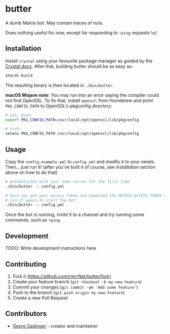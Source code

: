 # butter

A dumb Matrix bot.  May contain traces of nuts.

Does nothing useful for now, except for responding to `!ping` requests \\o/

## Installation

Install `crystal` using your favourite package manager as guided by the [Crystal
docs][crystal_install].  After that, building butter should be as easy as:

```sh
shards build
```

The resulting binary is then located in `./bin/butter`.

**macOS Mojave note**: You may run into an error saying the compiler could not
find OpenSSL.  To fix that, install `openssl` from Homebrew and point
`PKG_CONFIG_PATH` to OpenSSL's pkgconfig directory:

```sh
# zsh, bash:
export PKG_CONFIG_PATH=/usr/local/opt/openssl/lib/pkgconfig

# tcsh:
setenv PKG_CONFIG_PATH /usr/local/opt/openssl/lib/pkgconfig
```

## Usage

Copy the `config.example.yml` to `config.yml` and modify it to your needs.
Then... just run it! (after you've built it of course, see _Installation_
section above on how to do that)

```sh
# Authenticate with your home server for the first time
./bin/butter -c config.yml

# Once you got your access token and exported the MATRIX_ACCESS_TOKEN variable,
# run it again to start the bot:
./bin/butter -c config.yml
```

Once the bot is running, invite it to a channel and try running some commands,
such as `!ping`.

## Development

TODO: Write development instructions here

## Contributing

1. Fork it (<https://github.com/rrerrNet/butter/fork>)
2. Create your feature branch (`git checkout -b my-new-feature`)
3. Commit your changes (`git commit -am 'Add some feature'`)
4. Push to the branch (`git push origin my-new-feature`)
5. Create a new Pull Request

## Contributors

- [Georg Gadinger](https://github.com/nilsding) - creator and maintainer

[crystal_install]: https://crystal-lang.org/docs/installation
